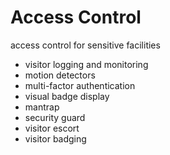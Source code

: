 # Access Control

access control for sensitive facilities

* visitor logging and monitoring
* motion detectors
* multi-factor authentication
* visual badge display
* mantrap
* security guard
* visitor escort
* visitor badging

